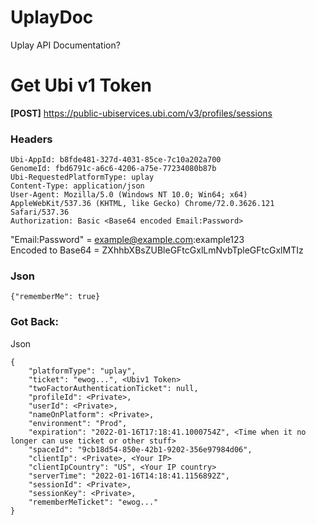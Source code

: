 # UplayDoc
Uplay API Documentation?

# Get Ubi v1 Token
**[POST]** https://public-ubiservices.ubi.com/v3/profiles/sessions
### Headers
```
Ubi-AppId: b8fde481-327d-4031-85ce-7c10a202a700
GenomeId: fbd6791c-a6c6-4206-a75e-77234080b87b
Ubi-RequestedPlatformType: uplay
Content-Type: application/json
User-Agent: Mozilla/5.0 (Windows NT 10.0; Win64; x64) AppleWebKit/537.36 (KHTML, like Gecko) Chrome/72.0.3626.121 Safari/537.36
Authorization: Basic <Base64 encoded Email:Password>
```
"Email:Password" = example@example.com:example123\
Encoded to Base64 = ZXhhbXBsZUBleGFtcGxlLmNvbTpleGFtcGxlMTIz

### Json
`{"rememberMe": true}`

### Got Back:
Json
```
{
    "platformType": "uplay",
    "ticket": "ewog...", <Ubiv1 Token>
    "twoFactorAuthenticationTicket": null,
    "profileId": <Private>,
    "userId": <Private>,
    "nameOnPlatform": <Private>,
    "environment": "Prod",
    "expiration": "2022-01-16T17:18:41.1000754Z", <Time when it no longer can use ticket or other stuff>
    "spaceId": "9cb18d54-850e-42b1-9202-356e97984d06",
    "clientIp": <Private>, <Your IP>
    "clientIpCountry": "US", <Your IP country>
    "serverTime": "2022-01-16T14:18:41.1156892Z",
    "sessionId": <Private>,
    "sessionKey": <Private>,
    "rememberMeTicket": "ewog..."
}
```
